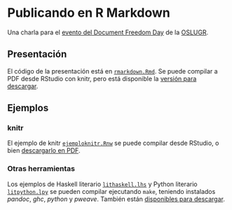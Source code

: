 Publicando en R Markdown
=====================================

Una charla para el [evento del Document Freedom Day](http://osl.ugr.es/2015/03/18/document-freedom-day-2015/)
de la [OSLUGR](https://github.com/oslugr).

## Presentación

El código de la presentación está en [`rmarkdown.Rmd`](https://github.com/fdavidcl/publicando-rmarkdown/blob/master/rmarkdown.Rmd).
Se puede compilar a PDF desde RStudio con knitr, pero está disponible la [versión para descargar](https://github.com/fdavidcl/publicando-rmarkdown/releases/download/0.1/rmarkdown.pdf).

## Ejemplos

### knitr

El ejemplo de knitr [`ejemploknitr.Rnw`](https://github.com/fdavidcl/publicando-rmarkdown/blob/master/ejemploknitr.Rnw)
se puede compilar desde RStudio, o bien [descargarlo en PDF](https://github.com/fdavidcl/publicando-rmarkdown/releases/download/0.1/ejemploknitr.pdf).

### Otras herramientas

Los ejemplos de Haskell literario [`lithaskell.lhs`](https://github.com/fdavidcl/publicando-rmarkdown/blob/master/lithaskell.lhs)
y Python literario [`litpython.lpy`](https://github.com/fdavidcl/publicando-rmarkdown/blob/master/litpython.lpy)
se pueden compilar ejecutando `make`, teniendo instalados *pandoc*, *ghc*, 
*python* y *pweave*. También están [disponibles para descargar](https://github.com/fdavidcl/publicando-rmarkdown/releases/tag/0.1).